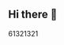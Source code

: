 ## Hi there 👋
61321321
<!--
**emelinB-commits/emelinB-commits** is a ✨ _special_ ✨ repository because its `README.md` (this file) appears on your GitHub profile.

Here are some ideas to get you started:

- 🔭 I’m currently working on TripleTen Business Intelligence Analyst Bootcamp
- 🌱 I’m currently learning Data Analysis
- 👯 I’m looking to collaborate on Data Projects
- 🤔 I’m looking for help with building my netwwork
- 💬 Ask me about wrestling!
- 📫 How to reach me: emelynpg@gmail.com
- ⚡ Fun fact: I love cats
-->
